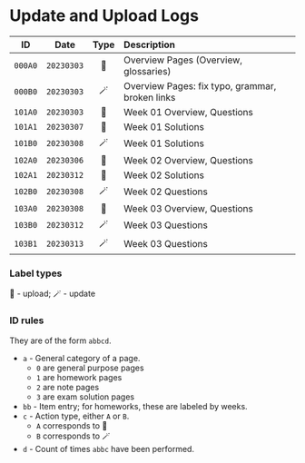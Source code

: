 # Update and Upload Logs


|ID|Date|Type|Description|
|:---------:|:---------:|:---------:|:---------|
|`000A0`|`20230303`|🌱|Overview Pages (Overview, glossaries)|
|`000B0`|`20230303`|🪄|Overview Pages: fix typo, grammar, broken links|
|`101A0`|`20230303`|🌱|Week 01 Overview, Questions|
|`101A1`|`20230307`|🌱|Week 01 Solutions|
|`101B0`|`20230308`|🪄|Week 01 Solutions|
|`102A0`|`20230306`|🌱|Week 02 Overview, Questions|
|`102A1`|`20230312`|🌱|Week 02 Solutions|
|`102B0`|`20230308`|🪄|Week 02 Questions|
|`103A0`|`20230308`|🌱|Week 03 Overview, Questions|
|`103B0`|`20230312`|🪄|Week 03 Questions|
|`103B1`|`20230313`|🪄|Week 03 Questions|


### Label types
🌱 - upload; 🪄 - update

### ID rules
They are of the form `abbcd`.
* `a` - General category of a page.
    * `0` are general purpose pages
    * `1` are homework pages
    * `2` are note pages
    * `3` are exam solution pages
* `bb` - Item entry; for homeworks, these are labeled by weeks.
* `c` - Action type, either `A` or `B`.
    * `A` corresponds to 🌱
    * `B` corresponds to 🪄
* `d` - Count of times `abbc` have been performed.
